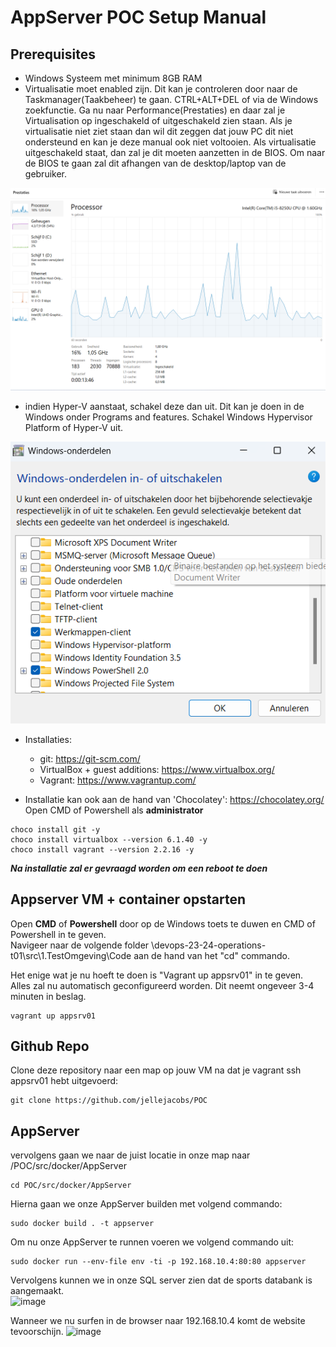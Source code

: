
# AppServer POC Setup Manual

## Prerequisites

- Windows Systeem met minimum 8GB RAM
- Virtualisatie moet enabled zijn. Dit kan je controleren door naar de Taskmanager(Taakbeheer) te gaan. CTRL+ALT+DEL of via de Windows zoekfunctie. Ga nu naar Performance(Prestaties) en daar zal je Virtualisation op ingeschakeld of uitgeschakeld zien staan. Als je virtualisatie niet ziet staan dan wil dit zeggen dat jouw PC dit niet ondersteund en kan je deze manual ook niet voltooien. Als virtualisatie uitgeschakeld staat, dan zal je dit moeten aanzetten in de BIOS. Om naar de BIOS te gaan zal dit afhangen van de desktop/laptop van de gebruiker. 

![VirtualisatieCheck](img/VirtualisatieEnabled.png)

- indien Hyper-V aanstaat, schakel deze dan uit. Dit kan je doen in de Windows onder Programs and features. Schakel Windows Hypervisor Platform of Hyper-V uit.

![HyperVCheck](img/HyperVCheck.png)

- Installaties:
  - git: <https://git-scm.com/>
  - VirtualBox + guest additions: <https://www.virtualbox.org/>
  - Vagrant: <https://www.vagrantup.com/>
    
- Installatie kan ook aan de hand van 'Chocolatey': <https://chocolatey.org/> <br>
Open CMD of Powershell als **administrator**
```
choco install git -y
choco install virtualbox --version 6.1.40 -y
choco install vagrant --version 2.2.16 -y
```
***Na installatie zal er gevraagd worden om een reboot te doen***


## Appserver VM + container opstarten

Open **CMD** of **Powershell** door op de Windows toets te duwen en CMD of Powershell in te geven.  
Navigeer naar de volgende folder \devops-23-24-operations-t01\src\1.TestOmgeving\Code aan de hand van het "cd" commando. 

Het enige wat je nu hoeft te doen is "Vagrant up appsrv01" in te geven. Alles zal nu automatisch geconfigureerd worden. Dit neemt ongeveer 3-4 minuten in beslag. 

```
vagrant up appsrv01
```

## Github Repo
Clone deze repository naar een map op jouw VM na dat je vagrant ssh appsrv01 hebt uitgevoerd: 

```
git clone https://github.com/jellejacobs/POC
```
## AppServer
vervolgens gaan we naar de juist locatie in onze map naar /POC/src/docker/AppServer
```
cd POC/src/docker/AppServer
```
Hierna gaan we onze AppServer builden met volgend commando:
```
sudo docker build . -t appserver
```
Om nu onze AppServer te runnen voeren we volgend commando uit:
```
sudo docker run --env-file env -ti -p 192.168.10.4:80:80 appserver
```
Vervolgens kunnen we in onze SQL server zien dat de sports databank is aangemaakt.  
![image](https://github.com/HOGENTDevOpsPrj/devops-23-24-operations-t01/assets/58846357/b7f81605-fb2e-4fda-9473-d6d87e6005e9)

Wanneer we nu surfen in de browser naar 192.168.10.4 komt de website tevoorschijn.
![image](https://github.com/HOGENTDevOpsPrj/devops-23-24-operations-t01/assets/58846357/fef02243-44ab-4a32-b0cb-6aeaeba3043a)



